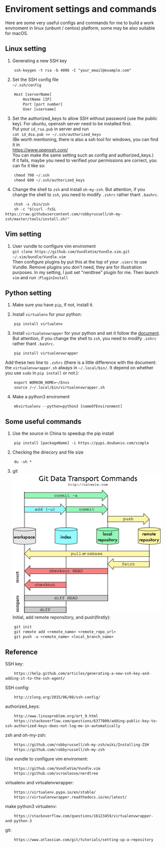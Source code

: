 # Enviroment settings and commands
Here are some very useful configs and commands for me to build a work enviroment in linux (unbunt / centos) platform, some may be also suitable for macOS.

## Linux setting
1. Generating a new SSH key  
```
    ssh-keygen -t rsa -b 4096 -C "your_email@example.com"  
```

2. Set the SSH config file  
`~/.ssh/config`  
```
    Host [serverName]  
        HostName [IP]  
        Port [port number]  
        User [username]  
```

3. Set the authorized_keys to allow SSH without password (use the public key). For ubuntu, openssh server need to be installed first.  
Put your `id_rsa.pub` in server and run  
`cat id_dsa.pub >> ~/.ssh/authorized_keys`  
(Be worth mentioning, there is also a ssh tool for windows, you can find it in  
https://www.openssh.com/  
You can make the same setting such as config and authorized_keys.)  
If it fails, maybe you need to verified your permissions are correct, you can fix it like so:
```
    chmod 700 ~/.ssh 
    chmod 600 ~/.ssh/authorized_keys
```

4. Change the shell to `zsh` and install `oh-my-zsh`. But attention, if you change the shell to `zsh`, you need to modify `.zshrc` rather thant `.bashrc`.
```
    chsh -s /bin/zsh
    sh -c "$(curl -fsSL https://raw.githubusercontent.com/robbyrussell/oh-my-zsh/master/tools/install.sh)"
```

## Vim setting
1. User vundle to configure vim enviroment  
`git clone https://github.com/VundleVim/Vundle.vim.git ~/.vim/bundle/Vundle.vim`  
Then configure plugins by put this at the top of your `.vimrc` to use Vundle. Remove plugins you don't need, they are for illustration purposes. In my setting, I just set "nerdtree" plugin for me. Then launch `vim` and run `:PluginInstall`


## Python setting
1. Make sure you have `pip`, if not, install it.

2. Install `virtualenv` for your python:
```
    pip install virtualenv
```

3. Install `virtualenvwrapper` for your python and set it follow the [document](https://virtualenvwrapper.readthedocs.io/en/latest/). But attention, if you change the shell to `zsh`, you need to modify `.zshrc` rather thant `.bashrc`.
```
    pip install virtualenvwrapper
```
Add these two line to `.zshrc` (there is a little difference with the document: the `virtualenvwrapper.sh` always in `~/.local/bin/`. It depend on whether you use `sudo` in `pip install` or not.):
```
    export WORKON_HOME=~/Envs
    source /~/.local/bin/virtualenvwrapper.sh
```
4. Make a python3 enviroment
```
    mkvirtualenv --python=python3 [nameOfEnvironment]
```


## Some useful commands

1. Use the source in China to speedup the pip install
```
    pip install [packageName] -i https://pypi.doubanio.com/simple
```

2. Checking the direcory and file size
```
    du -sh *
```

3. git  
![](git.png)  
Initial, add remote reponsitory, and push(firstly):
```
    git init
    git remote add <remote_name> <remote_repo_url>
    git push -u <remote_name> <local_branch_name>
```




## Reference
SSH key:  
```
    https://help.github.com/articles/generating-a-new-ssh-key-and-adding-it-to-the-ssh-agent/  
```

SSH config:  
```
    http://zlong.org/2015/06/08/ssh-config/
```

authorized_keys:  
```
    http://www.linuxproblem.org/art_9.html  
    https://stackoverflow.com/questions/6377009/adding-public-key-to-ssh-authorized-keys-does-not-log-me-in-automatically  
```

zsh and oh-my-zsh:  
```
    https://github.com/robbyrussell/oh-my-zsh/wiki/Installing-ZSH  
    https://github.com/robbyrussell/oh-my-zsh
```

Use vundle to configure vim enviroment:
```
    https://github.com/VundleVim/Vundle.vim
    https://github.com/scrooloose/nerdtree
```

virtualenv and virtualenvwrapper:
```
    https://virtualenv.pypa.io/en/stable/
    https://virtualenvwrapper.readthedocs.io/en/latest/
```

make python3 virtualenv:
```
    https://stackoverflow.com/questions/16123459/virtualenvwrapper-and-python-3
```

git:  
```
    https://www.atlassian.com/git/tutorials/setting-up-a-repository
```
